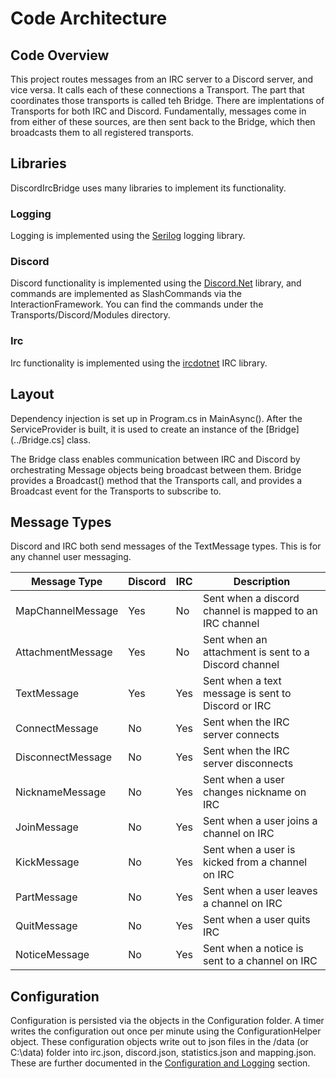 ﻿# Code Architecture
## Code Overview
This project routes messages from an IRC server to a Discord server, and vice 
versa. It calls each of these connections a Transport. The part that 
coordinates those transports is called teh Bridge. There are implentations of
Transports for both IRC and Discord. Fundamentally, messages come in from 
either of these sources, are then sent back to the Bridge, which then
broadcasts them to all registered transports.

## Libraries
DiscordIrcBridge uses many libraries to implement its functionality.
### Logging
Logging is implemented using the [Serilog](https://serilog.net/) logging library.
### Discord
Discord functionality is implemented using the 
[Discord.Net](https://discordnet.dev/]) library, and commands are implemented
as SlashCommands via the InteractionFramework. You can find the commands under
the Transports/Discord/Modules directory.
### Irc
Irc functionality is implemented using the 
[ircdotnet](https://github.com/IrcDotNet/IrcDotNet) IRC library.

## Layout
Dependency injection is set up in Program.cs in MainAsync(). After the
ServiceProvider is built, it is used to create an instance of the 
[Bridge](../Bridge.cs] class. 

The Bridge class enables communication between IRC and Discord by 
orchestrating Message objects being broadcast between them. Bridge provides
a Broadcast() method that the Transports call, and provides a Broadcast event
for the Transports to subscribe to.

## Message Types
Discord and IRC both send messages of the TextMessage types. This is for any
channel user messaging.


| Message Type      | Discord | IRC | Description                                             |
| ------------      | ------- | --- | -----------                                             |
| MapChannelMessage | Yes     | No  | Sent when a discord channel is mapped to an IRC channel |
| AttachmentMessage | Yes     | No  | Sent when an attachment is sent to a Discord channel    |
| TextMessage       | Yes     | Yes | Sent when a text message is sent to Discord or IRC      |
| ConnectMessage    | No      | Yes | Sent when the IRC server connects                       |
| DisconnectMessage | No      | Yes | Sent when the IRC server disconnects                    |
| NicknameMessage   | No      | Yes | Sent when a user changes nickname on IRC                |
| JoinMessage       | No      | Yes | Sent when a user joins a channel on IRC                 |
| KickMessage       | No      | Yes | Sent when a user is kicked from a channel on IRC        |
| PartMessage       | No      | Yes | Sent when a user leaves a channel on IRC                |
| QuitMessage       | No      | Yes | Sent when a user quits IRC                              |
| NoticeMessage     | No      | Yes | Sent when a notice is sent to a channel on IRC          |

## Configuration
Configuration is persisted via the objects in the Configuration folder. A 
timer writes the configuration out once per minute using the 
ConfigurationHelper object. These configuration objects write out to json
files in the /data (or C:\data\) folder into irc.json, discord.json, 
statistics.json and mapping.json. These are further documented in the
[Configuration and Logging](ConfigurationAndLogging.md) section.